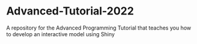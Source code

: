 # Advanced-Tutorial-2022
A repository for the Advanced Programming Tutorial that teaches you how to develop an interactive model using Shiny
